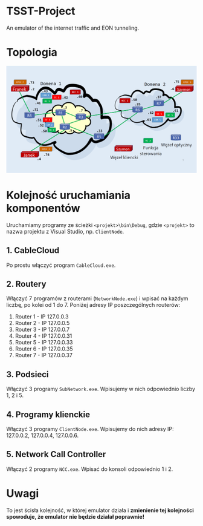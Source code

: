 # TSST-Project
An emulator of the internet traffic and EON tunneling.
# Topologia
![Topologia](https://github.com/PetrerW/TSST-Project/blob/master/Topologia.PNG)
# Kolejność uruchamiania komponentów
Uruchamiamy programy ze ścieżki `<projekt>\bin\Debug`, gdzie `<projekt>` to nazwa projektu z Visual Studio, np. `ClientNode`.
## 1. CableCloud
Po prostu włączyć program `CableCloud.exe`.
## 2. Routery
Włączyć 7 programów z routerami (`NetworkNode.exe`) i wpisać na każdym liczbę, po kolei od 1 do 7. 
Poniżej adresy IP poszczególnych routerów:
1. Router 1 - IP 127.0.0.3
2. Router 2 - IP 127.0.0.5
3. Router 3 - IP 127.0.0.7
4. Router 4 - IP 127.0.0.31
5. Router 5 - IP 127.0.0.33
6. Router 6 - IP 127.0.0.35
7. Router 7 - IP 127.0.0.37
## 3. Podsieci
Włączyć 3 programy `SubNetwork.exe`. Wpisujemy w nich odpowiednio liczby 1, 2 i 5. 
## 4. Programy klienckie
Włączyć 3 programy `ClientNode.exe`. Wpisujemy do nich adresy IP: 127.0.0.2, 127.0.0.4, 127.0.0.6.
## 5. Network Call Controller
Włączyć 2 programy `NCC.exe`. Wpisać do konsoli odpowiednio 1 i 2.
# Uwagi
To jest ścisła kolejność, w której emulator działa i **zmienienie tej kolejności spowoduje, że emulator nie będzie działał poprawnie!**
